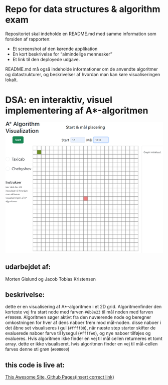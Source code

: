 # Repo for data structures & algorithm exam
Repositoriet skal indeholde en README.md med samme information som
forsiden af rapporten:
- Et screenshot af den kørende applikation
- En kort beskrivelse for “almindelige mennesker”
- Et link til den deployede udgave.

README.md må også indeholde informationer om de anvendte
algoritmer og datastrukturer, og beskrivelser af hvordan man kan køre
visualiseringen lokalt.
# DSA: en interaktiv, visuel implementering af A*-algoritmen
![placeholder, insert correct screenshot](placeholder.png)

## udarbejdet af:
Morten Gislund og Jacob Tobias Kristensen

## beskrivelse:
dette er en visualisering af A*-algoritmen i et 2D grid.
Algoritmenfinder den korteste vej fra start node med farven `#6b8e23` til mål noden med farven  `#f08080`.  Algoritmen søger aktivt fra den nuværende node og beregner omkostningen for hver af dens naboer frem mod mål-noden. disse naboer i det åbne set visualiseres i gul (`#ffff00`), når næste step starter skifter de evaluerede naboer farve til lysegul (`#ffffe0`), og nye naboer tilføjes og evalueres. Hvis algoritmen ikke finder en vej til mål cellen returneres et tomt array. dette er ikke visualiseret. hvis algoritmen finder en vej til mål-cellen farves denne sti grøn (`#008000`)



## this code is live at:
[This Awesome Site, Github Pages(insert correct link)](https//github.com/)

